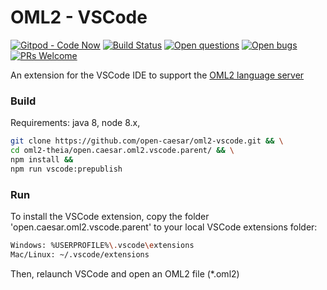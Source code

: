 # OML2 - VSCode

[![Gitpod - Code Now](https://img.shields.io/badge/Gitpod-code%20now-blue.svg?longCache=true)](https://gitpod.io#https://github.com/open-caesar/oml2-vscode)
[![Build Status](https://travis-ci.org/open-caesar/oml2-vscode.svg?branch=master)](https://travis-ci.org/open-caesar/oml2-vscode)
[![Open questions](https://img.shields.io/badge/Open-questions-lightgrey.svg?style=flat-curved)](https://github.com/open-caesar/oml2-vscode/labels/question)
[![Open bugs](https://img.shields.io/badge/Open-bugs-red.svg?style=flat-curved)](https://github.com/open-caesar/oml2-vscode/labels/bug)
[![PRs Welcome](https://img.shields.io/badge/PRs-welcome-yellowgreen.svg?style=flat-curved)](https://github.com/open-caesar/oml2-vscode/labels/help%20wanted)

An extension for the VSCode IDE to support the [OML2 language server](https://github.com/open-caesar/oml2-language-server)

### Build

Requirements: java 8, node 8.x, 

```bash
git clone https://github.com/open-caesar/oml2-vscode.git && \
cd oml2-theia/open.caesar.oml2.vscode.parent/ && \
npm install &&
npm run vscode:prepublish
```
### Run

To install the VSCode extension, copy the folder 'open.caesar.oml2.vscode.parent' to your local VSCode extensions folder:

```bash
Windows: %USERPROFILE%\.vscode\extensions
Mac/Linux: ~/.vscode/extensions
```
Then, relaunch VSCode and open an OML2 file (*.oml2)
